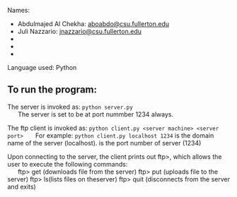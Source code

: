 Names: 
- Abdulmajed Al Chekha: aboabdo@csu.fullerton.edu
- Juli Nazzario: jnazzario@csu.fullerton.edu
-
-
-
Language used: Python

## To run the program:
The server is invoked as: `python server.py`<br>&nbsp;&nbsp;&nbsp;&nbsp;&nbsp;&nbsp;The server is set to be at port nummber 1234 always.

The ftp client is invoked as: `python client.py <server machine> <server port>`
&nbsp;&nbsp;&nbsp;&nbsp;&nbsp;&nbsp;For example: `python client.py localhost 1234`
<server machine> is the domain name of the server (localhost).
<server port> is the port number of server (1234)
    
Upon connecting to the server, the client prints out ftp>, which allows the user to execute the following commands:  
      &nbsp;&nbsp;&nbsp;&nbsp;&nbsp;&nbsp;ftp> get <filename> (downloads file <file name> from the server)
      ftp> put <filename> (uploads file <file name> to the server)
      ftp> ls(lists files on theserver)
      ftp> quit (disconnects from the server and exits)
